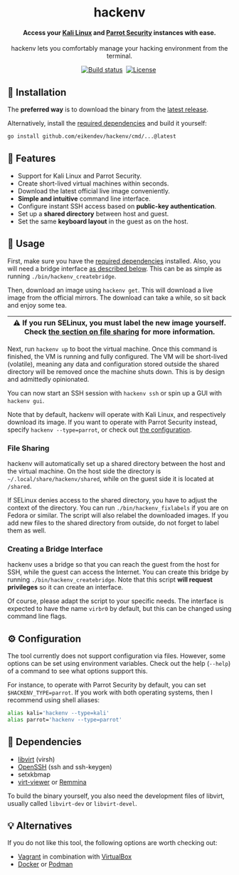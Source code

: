 <div align="center">
	<h1>hackenv</h1>
	<h4 align="center">
		Access your <a href="https://www.kali.org/">Kali Linux</a> and <a href="https://parrotsec.org/">Parrot Security</a> instances with ease.
	</h4>
	<p>hackenv lets you comfortably manage your hacking environment from the terminal.</p>
</div>

<p align="center">
	<a href="https://github.com/eikendev/hackenv/actions"><img alt="Build status" src="https://img.shields.io/github/workflow/status/eikendev/hackenv/Main"/></a>&nbsp;
	<a href="https://github.com/eikendev/hackenv/blob/master/LICENSE"><img alt="License" src="https://img.shields.io/github/license/eikendev/hackenv"/></a>&nbsp;
</p>

## 🚀&nbsp;Installation

The **preferred way** is to download the binary from the [latest release](https://github.com/eikendev/hackenv/releases).

Alternatively, install the [required dependencies](#dependencies) and build it yourself:
```bash
go install github.com/eikendev/hackenv/cmd/...@latest
```

## 🤘&nbsp;Features

- Support for Kali Linux and Parrot Security.
- Create short-lived virtual machines within seconds.
- Download the latest official live image conveniently.
- **Simple and intuitive** command line interface.
- Configure instant SSH access based on **public-key authentication**.
- Set up a **shared directory** between host and guest.
- Set the same **keyboard layout** in the guest as on the host.

## 📄&nbsp;Usage

First, make sure you have the [required dependencies](#dependencies) installed.
Also, you will need a bridge interface [as described below](#creating-a-bridge-interface).
This can be as simple as running `./bin/hackenv_createbridge`.

Then, download an image using `hackenv get`.
This will download a live image from the official mirrors.
The download can take a while, so sit back and enjoy some tea.

| :warning:  **If you run SELinux, you must label the new image yourself. Check [the section on file sharing](#file-sharing) for more information.**   |
|-----------------------------------------------------------------|

Next, run `hackenv up` to boot the virtual machine.
Once this command is finished, the VM is running and fully configured.
The VM will be short-lived (volatile), meaning any data and configuration stored outside the shared directory will be removed once the machine shuts down.
This is by design and admittedly opinionated.

You can now start an SSH session with `hackenv ssh` or spin up a GUI with `hackenv gui`.

Note that by default, hackenv will operate with Kali Linux, and respectively download its image.
If you want to operate with Parrot Security instead, specify `hackenv --type=parrot`, or check out [the configuration](#configuration).

### File Sharing

hackenv will automatically set up a shared directory between the host and the virtual machine.
On the host side the directory is `~/.local/share/hackenv/shared`, while on the guest side it is located at `/shared`.

If SELinux denies access to the shared directory, you have to adjust the context of the directory.
You can run `./bin/hackenv_fixlabels` if you are on Fedora or similar.
The script will also relabel the downloaded images.
If you add new files to the shared directory from outside, do not forget to label them as well.

### Creating a Bridge Interface

hackenv uses a bridge so that you can reach the guest from the host for SSH, while the guest can access the Internet.
You can create this bridge by running `./bin/hackenv_createbridge`.
Note that this script **will request privileges** so it can create an interface.

Of course, please adapt the script to your specific needs.
The interface is expected to have the name `virbr0` by default, but this can be changed using command line flags.

## ⚙&nbsp;Configuration

The tool currently does not support configuration via files.
However, some options can be set using environment variables.
Check out the help (`--help`) of a command to see what options support this.

For instance, to operate with Parrot Security by default, you can set `$HACKENV_TYPE=parrot`.
If you work with both operating systems, then I recommend using shell aliases:
```bash
alias kali='hackenv --type=kali'
alias parrot='hackenv --type=parrot'
```

## 🥙&nbsp;Dependencies

- [libvirt](https://libvirt.org/) (virsh)
- [OpenSSH](https://www.openssh.com/) (ssh and ssh-keygen)
- setxkbmap
- [virt-viewer](https://virt-manager.org/) or [Remmina](https://remmina.org/)

To build the binary yourself, you also need the development files of libvirt, usually called `libvirt-dev` or `libvirt-devel`.

## 💡&nbsp;Alternatives

If you do not like this tool, the following options are worth checking out:
- [Vagrant](https://www.vagrantup.com/) in combination with [VirtualBox](https://www.virtualbox.org/)
- [Docker](https://www.docker.com/) or [Podman](https://podman.io/)
